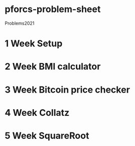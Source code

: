 # pforcs-problem-sheet
Problems2021
# 1 Week Setup
# 2 Week BMI calculator
# 3 Week Bitcoin price checker
# 4 Week Collatz
# 5 Week SquareRoot
